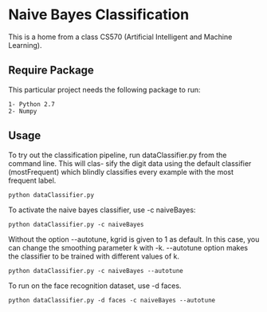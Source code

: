 # Naive Bayes Classification

This is a home from a class CS570 (Artificial Intelligent and Machine Learning).

## Require Package

This particular project needs the following package to run:

	1- Python 2.7
	2- Numpy

## Usage

To try out the classification pipeline, run dataClassifier.py from the command line. This will clas-
sify the digit data using the default classifier (mostFrequent) which blindly classifies every example
with the most frequent label.

	python dataClassifier.py

To activate the naive bayes classifier, use -c naiveBayes:

	python dataClassifier.py -c naiveBayes

Without the option --autotune, kgrid is given to 1 as default. In this case, you can change the
smoothing parameter k with -k. --autotune option makes the classifier to be trained with different
values of k.

	python dataClassifier.py -c naiveBayes --autotune

To run on the face recognition dataset, use -d faces.

	python dataClassifier.py -d faces -c naiveBayes --autotune

	

